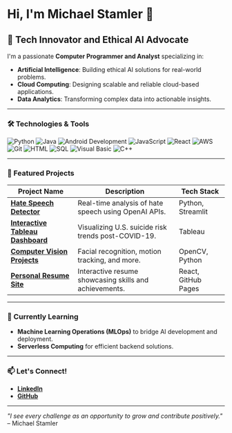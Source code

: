 # Hi, I'm Michael Stamler 👋

## 🌟 Tech Innovator and Ethical AI Advocate

I'm a passionate **Computer Programmer and Analyst** specializing in:
- **Artificial Intelligence**: Building ethical AI solutions for real-world problems.
- **Cloud Computing**: Designing scalable and reliable cloud-based applications.
- **Data Analytics**: Transforming complex data into actionable insights.

---

### 🛠️ Technologies & Tools
![Python](https://img.shields.io/badge/-Python-3776AB?style=flat-square&logo=python&logoColor=white)
![Java](https://img.shields.io/badge/-Java-007396?style=flat-square&logo=java&logoColor=white)
![Android Development](https://img.shields.io/badge/-Android%20Development-3DDC84?style=flat-square&logo=android&logoColor=white)
![JavaScript](https://img.shields.io/badge/-JavaScript-F7DF1E?style=flat-square&logo=javascript&logoColor=black)
![React](https://img.shields.io/badge/-React-61DAFB?style=flat-square&logo=react&logoColor=black)
![AWS](https://img.shields.io/badge/-AWS-FF9900?style=flat-square&logo=amazon-aws&logoColor=white)
![Git](https://img.shields.io/badge/-Git-F05032?style=flat-square&logo=git&logoColor=white)
![HTML](https://img.shields.io/badge/-HTML5-E34F26?style=flat-square&logo=html5&logoColor=white)
![SQL](https://img.shields.io/badge/-SQL-4479A1?style=flat-square&logo=postgresql&logoColor=white)
![Visual Basic](https://img.shields.io/badge/-Visual%20Basic-5C2D91?style=flat-square&logo=dot-net&logoColor=white)
![C++](https://img.shields.io/badge/-C++-00599C?style=flat-square&logo=cplusplus&logoColor=white)


---

### 🚀 Featured Projects
| Project Name | Description | Tech Stack |
|--------------|-------------|------------|
| **[Hate Speech Detector](https://hatespeech-detection.streamlit.app/)** | Real-time analysis of hate speech using OpenAI APIs. | Python, Streamlit |
| **[Interactive Tableau Dashboard](https://public.tableau.com/views/ModelingU_S_SuicideRateRisk1/Main?:language=en-US&:display_count=n&:origin=viz_share_link)** | Visualizing U.S. suicide risk trends post-COVID-19. | Tableau |
| **[Computer Vision Projects](https://github.com/MSTAM-MDC/opencv)** | Facial recognition, motion tracking, and more. | OpenCV, Python |
| **[Personal Resume Site](https://mstam-mdc.github.io/)** | Interactive resume showcasing skills and achievements. | React, GitHub Pages |

---

### 🌱 Currently Learning
- **Machine Learning Operations (MLOps)** to bridge AI development and deployment.
- **Serverless Computing** for efficient backend solutions.

---

### 📫 Let's Connect!
- **[LinkedIn](https://linkedin.com/in/michael-stamler)**
- **[GitHub](https://github.com/mstam-mdc)**

---

_"I see every challenge as an opportunity to grow and contribute positively."_ – Michael Stamler


<!--
**MSTAM-MDC/MSTAM-MDC** is a ✨ _special_ ✨ repository because its `README.md` (this file) appears on your GitHub profile.

Here are some ideas to get you started:

- 🔭 I’m currently working on ...
- 🌱 I’m currently learning ...
- 👯 I’m looking to collaborate on ...
- 🤔 I’m looking for help with ...
- 💬 Ask me about ...
- 📫 How to reach me: ...
- 😄 Pronouns: ...
- ⚡ Fun fact: ...
-->

